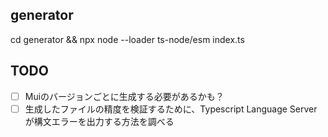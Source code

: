 ## generator
cd generator && npx node --loader ts-node/esm index.ts

## TODO
- [ ] Muiのバージョンごとに生成する必要があるかも？
- [ ] 生成したファイルの精度を検証するために、Typescript Language Serverが構文エラーを出力する方法を調べる
